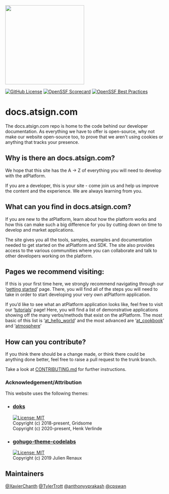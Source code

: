 <img width=250px src="https://atsign.dev/assets/img/atPlatform_logo_gray.svg?sanitize=true">

[![GitHub License](https://img.shields.io/badge/license-BSD3-blue.svg)](./LICENSE)
[![OpenSSF Scorecard](https://api.securityscorecards.dev/projects/github.com/atsign-foundation/docs.atsign.com/badge)](https://api.securityscorecards.dev/projects/github.com/atsign-foundation/docs.atsign.com)
[![OpenSSF Best Practices](https://www.bestpractices.dev/projects/8137/badge)](https://www.bestpractices.dev/projects/8137)

# docs.atsign.com

The docs.atsign.com repo is home to the code behind our developer documentation. As everything we have to offer is open-source, why not make our website open-source too, to prove that we aren't using cookies or anything that tracks your presence.  

## Why is there an docs.atsign.com?

We hope that this site has the A -> Z of everything you will need to develop with the atPlatform.

If you are a developer, this is your site -  come join us and help us improve the content and the experience. We are always learning from you.

## What can you find in docs.atsign.com?

If you are new to the atPlatform, learn about how the platform works and how this can make such a big difference for you by cutting down on time to develop and market applications.

The site gives you all the tools, samples, examples and documentation needed to get started on the atPlatform and SDK. The site also provides access to the various communities where you can collaborate and talk to other developers working on the platform.

##  Pages we recommend visiting:

If this is your first time here, we strongly recommend navigating through our ‘[getting started](https://docs.atsign.com/start/)’ page. There, you will find all of the steps you will need to take in order to start developing your very own atPlatform application. 

If you’d like to see what an atPlatform application looks like, feel free to visit our ‘[tutorials](https://docs.atsign.com/tutorials/)’ page! Here, you will find a list of demonstrative applications showing off the many verbs/methods that exist on the atPlatform. The most basic of this list is ‘[at_hello_world](https://github.com/atsign-foundation/at_demos/tree/trunk/at_hello_world)’ and the most advanced are ‘[at_cookbook](https://github.com/atsign-foundation/at_demos/tree/trunk/at_cookbook)’ and ‘[atmosphere](https://github.com/atsign-foundation/atmosphere)’

## How can you contribute?

If you think there should be a change made, or think there could be anything
done better, feel free to raise a pull request to the trunk branch.

Take a look at [CONTRIBUTING.md](CONTRIBUTING.md) for further instructions.

### Acknowledgement/Attribution

This website uses the following themes:

- ### [doks](https://github.com/h-enk/doks)
  [![License: MIT](https://img.shields.io/badge/License-MIT-yellow.svg)](https://opensource.org/licenses/MIT)  
  Copyright (c) 2018-present, Gridsome  
  Copyright (c) 2020-present, Henk Verlinde
- ### [gohugo-theme-codelabs](https://github.com/shprink/gohugo-theme-codelabs)
  [![License: MIT](https://img.shields.io/badge/License-MIT-yellow.svg)](https://opensource.org/licenses/MIT)  
  Copyright (c) 2019 Julien Renaux

## Maintainers

[@XavierChanth](https://github.com/XavierChanth)
[@TylerTrott](https://github.com/TylerTrott)
[@anthonyvprakash](https://github.com/anthonyvprakash)
[@cpswan](https://github.com/cpswan)
